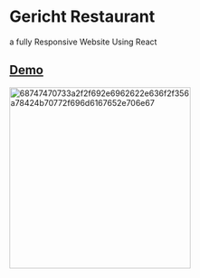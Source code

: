 # Gericht Restaurant
 a fully Responsive Website Using React
  
## <a href= 'https://gericht-restaurant-mz7.vercel.app/'>Demo</a>


<img width="320" alt="68747470733a2f2f692e6962622e636f2f356a78424b70772f696d6167652e706e67" src="https://user-images.githubusercontent.com/104537380/224767171-796a3b9e-4ca8-4ae2-8ac3-5b3ba9015fe4.png">
